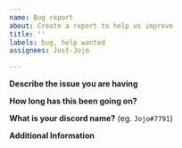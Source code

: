 ```yaml
---
name: Bug report
about: Create a report to help us improve
title: ''
labels: bug, help wanted
assignees: Just-Jojo

---
```


**Describe the issue you are having**


**How long has this been going on?**


**What is your discord name?**  (eg. `Jojo#7791`)


**Additional Information**
